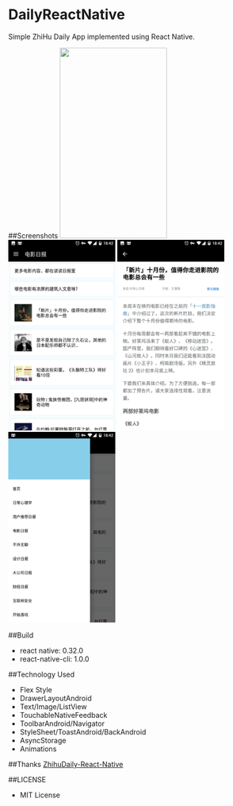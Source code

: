 # DailyReactNative
Simple ZhiHu Daily App implemented using React Native.

##Screenshots
<img src="screenshots/Screenshot_20170212-184153png" width="216" height="384">
<img src="screenshots/Screenshot_20170212-184201.png" width="216" height="384">
<img src="screenshots/Screenshot_20170212-184207.png" width="216" height="384">
<img src="screenshots/Screenshot_20170212-184217.png" width="216" height="384">

##Build
* react native: 0.32.0
* react-native-cli: 1.0.0

##Technology Used
* Flex Style
* DrawerLayoutAndroid
* Text/Image/ListView
* TouchableNativeFeedback
* ToolbarAndroid/Navigator
* StyleSheet/ToastAndroid/BackAndroid
* AsyncStorage
* Animations

##Thanks
[ZhihuDaily-React-Native](https://github.com/race604/ZhiHuDaily-React-Native/)

##LICENSE
* MIT License
